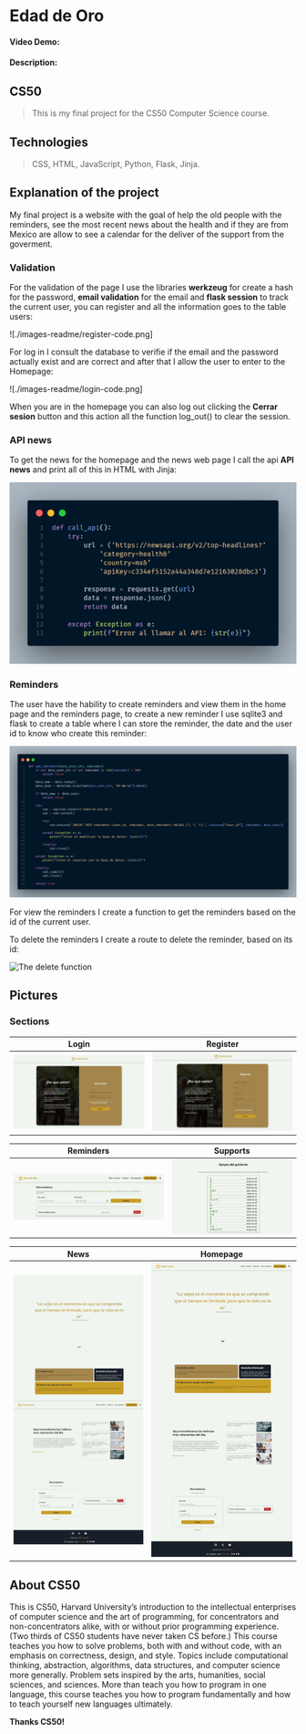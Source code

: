# Edad de Oro
#### Video Demo:  <URL HERE>
#### Description:

## CS50
>This is my final project for the CS50 Computer Science course.
## Technologies
>CSS, HTML, JavaScript, Python, Flask, Jinja.

## Explanation of the project
My final project is a website with the goal of help the old people with the reminders, see the most recent news about the health and if they are from Mexico are allow to see a calendar for the deliver of the support from the goverment.

### Validation

For the validation of the page I use the libraries **werkzeug** for create a hash for the password, **email validation** for the email and **flask session** to track the current user, you can register and all the information goes to the table users:

![./images-readme/register-code.png]

For log in I consult the database to verifie if the email and the password actually exist and are correct and after that I allow the user to enter to the Homepage:

![./images-readme/login-code.png]

When you are in the homepage you can also log out clicking the **Cerrar sesion** button and this action all the function log_out() to clear the session.


### API news

To get the news for the homepage and the news web page I call the api **API news** and print all of this in HTML with Jinja:

![The call api function](./images-readme/call-api.png)

### Reminders

The user have the hability to create reminders and view them in the home page and the reminders page, to create a new reminder I use sqlite3 and flask to create a table where I can store the reminder, the date and the user id to know who create this reminder:

![The add reminder function](./images-readme/add-reminder.png)

For view the reminders I create a function to get the reminders based on the id of the current user.

To delete the reminders I create a route to delete the reminder, based on its id:

![The delete function](.images-readme/delete-reminder.png)

## Pictures

### Sections

| Login                                        | Register                                           |
| -------------------------------------------- | -------------------------------------------------- |
| ![Login picture](./images-readme/login.jpeg) | ![Register picture](./images-readme/register.jpeg) |

| Reminders                                            | Supports                                           |
| ---------------------------------------------------- | -------------------------------------------------- |
| ![Reminders picture](./images-readme/reminders.jpeg) | ![Supports picture](./images-readme/supports.jpeg) |

| News                                       | Homepage                                           |
| ------------------------------------------ | -------------------------------------------------- |
| ![News picture](./images-readme/news.jpeg) | ![Homepage picture](./images-readme/homepage.jpeg) |


## About CS50

This is CS50, Harvard University’s introduction to the intellectual enterprises of computer science and the art of programming, for concentrators and non-concentrators alike, with or without prior programming experience. (Two thirds of CS50 students have never taken CS before.) This course teaches you how to solve problems, both with and without code, with an emphasis on correctness, design, and style. Topics include computational thinking, abstraction, algorithms, data structures, and computer science more generally. Problem sets inspired by the arts, humanities, social sciences, and sciences. More than teach you how to program in one language, this course teaches you how to program fundamentally and how to teach yourself new languages ultimately. 

**Thanks CS50!**